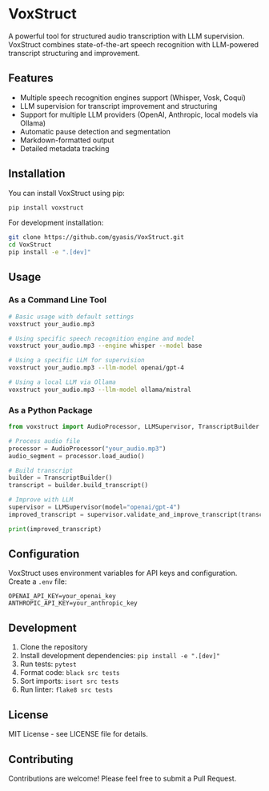 # VoxStruct

A powerful tool for structured audio transcription with LLM supervision. VoxStruct combines state-of-the-art speech recognition with LLM-powered transcript structuring and improvement.

## Features

- Multiple speech recognition engines support (Whisper, Vosk, Coqui)
- LLM supervision for transcript improvement and structuring
- Support for multiple LLM providers (OpenAI, Anthropic, local models via Ollama)
- Automatic pause detection and segmentation
- Markdown-formatted output
- Detailed metadata tracking

## Installation

You can install VoxStruct using pip:

```bash
pip install voxstruct
```

For development installation:

```bash
git clone https://github.com/gyasis/VoxStruct.git
cd VoxStruct
pip install -e ".[dev]"
```

## Usage

### As a Command Line Tool

```bash
# Basic usage with default settings
voxstruct your_audio.mp3

# Using specific speech recognition engine and model
voxstruct your_audio.mp3 --engine whisper --model base

# Using a specific LLM for supervision
voxstruct your_audio.mp3 --llm-model openai/gpt-4

# Using a local LLM via Ollama
voxstruct your_audio.mp3 --llm-model ollama/mistral
```

### As a Python Package

```python
from voxstruct import AudioProcessor, LLMSupervisor, TranscriptBuilder

# Process audio file
processor = AudioProcessor("your_audio.mp3")
audio_segment = processor.load_audio()

# Build transcript
builder = TranscriptBuilder()
transcript = builder.build_transcript()

# Improve with LLM
supervisor = LLMSupervisor(model="openai/gpt-4")
improved_transcript = supervisor.validate_and_improve_transcript(transcript)

print(improved_transcript)
```

## Configuration

VoxStruct uses environment variables for API keys and configuration. Create a `.env` file:

```env
OPENAI_API_KEY=your_openai_key
ANTHROPIC_API_KEY=your_anthropic_key
```

## Development

1. Clone the repository
2. Install development dependencies: `pip install -e ".[dev]"`
3. Run tests: `pytest`
4. Format code: `black src tests`
5. Sort imports: `isort src tests`
6. Run linter: `flake8 src tests`

## License

MIT License - see LICENSE file for details.

## Contributing

Contributions are welcome! Please feel free to submit a Pull Request.
